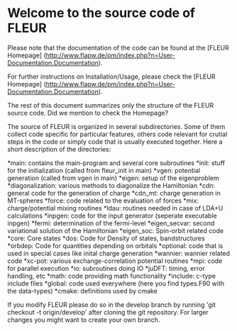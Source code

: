 Welcome to the source code of FLEUR
===================================

Please note that the documentation of the
code can be found at the [FLEUR Homepage]
(http://www.flapw.de/pm/index.php?n=User-Documentation.Documentation).

For further instructions on Installation/Usage,
please check the [FLEUR Homepage]
(http://www.flapw.de/pm/index.php?n=User-Documentation.Documentation).

The rest of this document summarizes only the 
structure of the FLEUR source code. Did
we mention to check the Homepage?

The source of FLEUR is organized in several 
subdirectories. Some of them collect code 
specific for particular features, others code
relevant for crutial steps in the code or simply
code that is usually executed together.
Here a short description of the directories:

*main: contains the main-program and several core subroutines
*init: stuff for the initialization (called from fleur_init in main)
*vgen: potential generation (called from vgen in main)
*eigen: setup of the eigenproblem
*diagonalization: various methods to diagonalize the Hamiltonian
*cdn: general code for the generation of charge
*cdn_mt: charge generation in MT-spheres
*force: code related to the evaluation of forces
*mix: charge/potential mixing routines
*ldau: routines needed in case of LDA+U calculations
*inpgen: code for the input generator (seperate executable inpgen)
*fermi: determination of the fermi-level
*eigen_secvar: second variational solution of the Hamiltonian
*eigen_soc: Spin-orbit related code
*core: Core states
*dos: Code for Density of states, bandstructures
*orbdep: Code for quantities depending on orbitals
*optional: code that is used in special cases like inital charge generation
*wannier: wannier related code
*xc-pot: various exchange-correlation potential routines
*mpi: code for parallel execution
*io: subroutines doing IO
*juDFT: timing, error handling, etc
*math: code providing math functionality
*include: c-type include files
*global: code used everywhere (here you find types.F90 with the data-types)
*cmake: definitions used by cmake

If you modify FLEUR please do so in the develop branch by running
'git checkout -t origin/develop'
after cloning the git repository. For larger changes you might want to
create your own branch.


